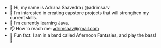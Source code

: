 - 👋 Hi, my name is Adriana Saavedra / @adrimsaav
- 👀 I’m interested in creating capstone projects that will strengthen my current skills.
- 🌱 I’m currently learning Java.
- 📫 How to reach me: adrimsaav@gmail.com
- 💞️ Fun fact: I am in a band called Afternoon Fantasies, and play the bass! 🎸
